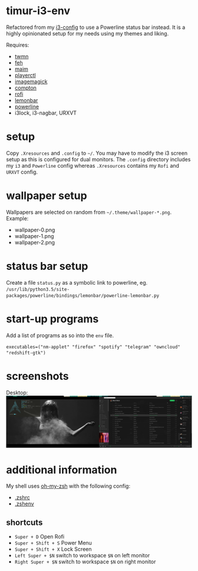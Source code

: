 # timur-i3-env
Refactored from my [i3-config](https://github.com/TimurKiyivinski/i3-config-desktop) to use a Powerline status bar instead.
It is a highly opinionated setup for my needs using my themes and liking.

Requires:
* [twmn](https://github.com/sboli/Twmn)
* [feh](https://github.com/derf/feh)
* [maim](https://github.com/naelstrof/maim)
* [playerctl](https://github.com/acrisci/playerctl)
* [imagemagick](https://github.com/ImageMagick/ImageMagick)
* [compton](https://github.com/chjj/compton)
* [rofi](https://davedavenport.github.io/rofi/)
* [lemonbar](https://github.com/LemonBoy/bar)
* [powerline](https://github.com/powerline/powerline)
* i3lock, i3-nagbar, URXVT

# setup
Copy `.Xresources` and `.config` to `~/`. You may have to modify the i3 screen setup as this is configured for dual monitors.
The `.config` directory includes my `i3` and `Powerline` config whereas `.Xresources` contains my `Rofi` and `URXVT` config.

# wallpaper setup
Wallpapers are selected on random from `~/.theme/wallpaper-*.png`. Example:
* wallpaper-0.png
* wallpaper-1.png
* wallpaper-2.png

# status bar setup
Create a file `status.py` as a symbolic link to powerline, eg. `/usr/lib/python3.5/site-packages/powerline/bindings/lemonbar/powerline-lemonbar.py`

# start-up programs
Add a list of programs as so into the `env` file.
```
executables=("nm-applet" "firefox" "spotify" "telegram" "owncloud" "redshift-gtk")
```

# screenshots
Desktop:
![desktop](screenshots/desktop.png)

# additional information
My shell uses [oh-my-zsh](https://github.com/robbyrussell/oh-my-zsh) with the following config:
* [.zshrc](https://gist.github.com/TimurKiyivinski/5846fe2459544865ee11)
* [.zshenv](https://gist.github.com/TimurKiyivinski/4e69f98d20bc0e90ab70317b578a1e64)

## shortcuts
* `Super + D` Open Rofi
* `Super + Shift + S` Power Menu
* `Super + Shift + X` Lock Screen
* `Left Super + $N` switch to workspace `$N` on left monitor
* `Right Super + $N` switch to workspace `$N` on right monitor

